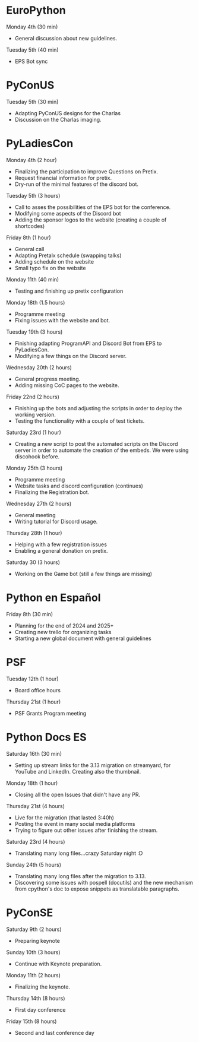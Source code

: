# EuroPython

Monday 4th (30 min)

* General discussion about new guidelines.

Tuesday 5th (40 min)

* EPS Bot sync

# PyConUS

Tuesday 5th (30 min)

* Adapting PyConUS designs for the Charlas
* Discussion on the Charlas imaging.

# PyLadiesCon

Monday 4th (2 hour)

* Finalizing the participation to improve Questions on Pretix.
* Request financial information for pretix.
* Dry-run of the minimal features of the discord bot.

Tuesday 5th (3 hours)

* Call to asses the possibilities of the EPS bot for the conference.
* Modifying some aspects of the Discord bot
* Adding the sponsor logos to the website (creating a couple of shortcodes)

Friday 8th (1 hour)

* General call
* Adapting Pretalx schedule (swapping talks)
* Adding schedule on the website
* Small typo fix on the website

Monday 11th (40 min)

* Testing and finishing up pretix configuration

Monday 18th (1.5 hours)

* Programme meeting
* Fixing issues with the website and bot.

Tuesday 19th (3 hours)

* Finishing adapting ProgramAPI and Discord Bot from EPS to PyLadiesCon.
* Modifying a few things on the Discord server.

Wednesday 20th (2 hours)

* General progress meeting.
* Adding missing CoC pages to the website.

Friday 22nd (2 hours)

* Finishing up the bots and adjusting the scripts in order to deploy the working version.
* Testing the functionality with a couple of test tickets.

Saturday 23rd (1 hour)

* Creating a new script to post the automated scripts on the Discord server in order to automate the
  creation of the embeds. We were using discohook before.

Monday 25th (3 hours)

* Programme meeting
* Website tasks and discord configuration (continues)
* Finalizing the Registration bot.

Wednesday 27th (2 hours)

* General meeting
* Writing tutorial for Discord usage.

Thursday 28th (1 hour)

* Helping with a few registration issues
* Enabling a general donation on pretix.

Saturday 30 (3 hours)

* Working on the Game bot (still a few things are missing)

# Python en Español

Friday 8th (30 min)

* Planning for the end of 2024 and 2025+
* Creating new trello for organizing tasks
* Starting a new global document with general guidelines

# PSF

Tuesday 12th (1 hour)

* Board office hours

Thursday 21st (1 hour)

* PSF Grants Program meeting

# Python Docs ES

Saturday 16th (30 min)

* Setting up stream links for the 3.13 migration on streamyard,
  for YouTube and LinkedIn. Creating also the thumbnail.

Monday 18th (1 hour)

* Closing all the open Issues that didn't have any PR.

Thursday 21st (4 hours)

* Live for the migration (that lasted 3:40h)
* Posting the event in many social media platforms
* Trying to figure out other issues after finishing the stream.

Saturday 23rd (4 hours)

* Translating many long files...crazy Saturday night :D

Sunday 24th (5 hours)

* Translating many long files after the migration to 3.13.
* Discovering some issues with pospell (docutils) and the new mechanism
  from cpython's doc to expose snippets as translatable paragraphs.

# PyConSE

Saturday 9th (2 hours)

* Preparing keynote

Sunday 10th (3 hours)

* Continue with Keynote preparation.

Monday 11th (2 hours)

* Finalizing the keynote.

Thursday 14th (8 hours)

* First day conference

Friday 15th (8 hours)

* Second and last conference day
